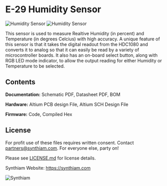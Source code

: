 # E-29 Humidity Sensor

![Humidity Sensor](https://live.staticflickr.com/65535/47691863052_5396ef24e6_k.jpg)
![Humidity Sensor](https://live.staticflickr.com/65535/32801180607_e4eb735d66_k.jpg)

This sensor is used to measure Realtive Humidity (in percent) and Temperature (in degrees Celcius) with high accuracy. A unique feature of this sensor is that it takes the digital readout from the HDC1080 and converts it to analog so that it can easily be read by a variety of microcontroller boards. It also has an on-board select button, along with RGB LED mode indicator, to allow the output reading for either Humidity or Temperature to be selected.

## Contents

**Documentation:** Schematic PDF, Datasheet PDF, BOM

**Hardware:** Altium PCB design File, Altium SCH Design File

**Firmware:** Code, Compiled Hex

## License

For profit use of these files requires written consent. Contact partners@synthiam.com. For everyone else, party on!

Please see [LICENSE.md](https://github.com/synthiam/E-29_Humidity_Sensor/blob/master/LICENSE.md) for license details.

Synthiam Website: https://synthiam.com

![Synthiam](https://live.staticflickr.com/65535/47791527651_358dffb302_m.jpg)
